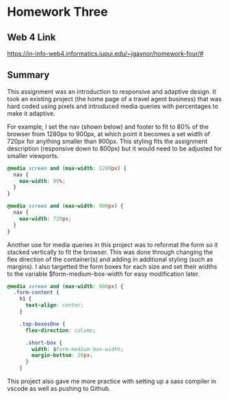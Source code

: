 # Homework Three

## Web 4 Link

https://in-info-web4.informatics.iupui.edu/~jgaynor/homework-four/#

## Summary

This assignment was an introduction to responsive and adaptive design. It took an existing project (the home page of a travel agent business) that was hard coded using pixels and introduced media queries with percentages to make it adaptive.

For example, I set the nav (shown below) and footer to fit to 80% of the browser from 1280px to 900px, at which point it becomes a set width of 720px for anything smaller than 900px. This styling fits the assignment description (responsive down to 800px) but it would need to be adjusted for smaller viewports.

```css
@media screen and (max-width: 1280px) {
  nav {
    max-width: 80%;
  }
}

@media screen and (max-width: 900px) {
  nav {
    max-width: 720px;
  }
}
```

Another use for media queries in this project was to reformat the form so it stacked vertically to fit the browser. This was done through changing the flex direction of the container(s) and adding in additional styling (such as margins). I also targetted the form boxes for each size and set their widths to the variable $form-medium-box-width for easy modification later.

```css
@media screen and (max-width: 900px) {
  .form-content {
    h1 {
      text-align: center;
    }

    .top-boxesOne {
      flex-direction: column;

      .short-box {
        width: $form-medium-box-width;
        margin-bottom: 20px;
      }
    }
```

This project also gave me more practice with setting up a sass compiler in vscode as well as pushing to Github.
